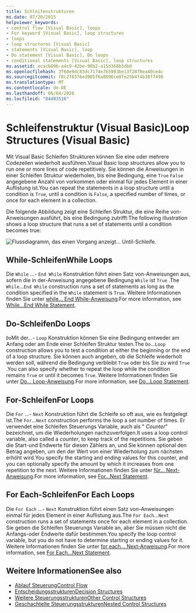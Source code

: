 ```yaml
---
title: Schleifenstrukturen
ms.date: 07/20/2015
helpviewer_keywords:
- control flow [Visual Basic], loops
- For keyword [Visual Basic], loop structures
- loops
- loop structures [Visual Basic]
- statements [Visual Basic], loop
- Do statement [Visual Basic], Do loops
- conditional statements [Visual Basic], loop structures
ms.assetid: ecacb09b-a4c9-42be-98b2-a15d368b5db8
ms.openlocfilehash: 3f60e9dc83dc7174e765903be13f2870ea40ce4c
ms.sourcegitcommit: f8c270376ed905f6a8896ce0fe25b4f4b38ff498
ms.translationtype: MT
ms.contentlocale: de-DE
ms.lasthandoff: 06/04/2020
ms.locfileid: "84403516"
---
```

# <a name="loop-structures-visual-basic"></a><span data-ttu-id="25111-102">Schleifenstruktur (Visual Basic)</span><span class="sxs-lookup"><span data-stu-id="25111-102">Loop Structures (Visual Basic)</span></span>
<span data-ttu-id="25111-103">Mit Visual Basic Schleifen Strukturen können Sie eine oder mehrere Codezeilen wiederholt ausführen.</span><span class="sxs-lookup"><span data-stu-id="25111-103">Visual Basic loop structures allow you to run one or more lines of code repetitively.</span></span> <span data-ttu-id="25111-104">Sie können die Anweisungen in einer Schleifen Struktur wiederholen, bis eine Bedingung, eine `True` `False` angegebene Anzahl von vorkommen oder einmal für jedes Element in einer Auflistung ist.</span><span class="sxs-lookup"><span data-stu-id="25111-104">You can repeat the statements in a loop structure until a condition is `True`, until a condition is `False`, a specified number of times, or once for each element in a collection.</span></span>  
  
 <span data-ttu-id="25111-105">Die folgende Abbildung zeigt eine Schleifen Struktur, die eine Reihe von-Anweisungen ausführt, bis eine Bedingung zutrifft:</span><span class="sxs-lookup"><span data-stu-id="25111-105">The following illustration shows a loop structure that runs a set of statements until a condition becomes true:</span></span>  
  
 ![Flussdiagramm, das einen Vorgang anzeigt... Until-Schleife.](./media/loop-structures/do-until-loop-true-condition.gif)  
  
## <a name="while-loops"></a><span data-ttu-id="25111-107">While-Schleifen</span><span class="sxs-lookup"><span data-stu-id="25111-107">While Loops</span></span>  
 <span data-ttu-id="25111-108">Die `While` ...- `End While` Konstruktion führt einen Satz von-Anweisungen aus, sofern die in der-Anweisung angegebene Bedingung `While` ist `True` .</span><span class="sxs-lookup"><span data-stu-id="25111-108">The `While`...`End While` construction runs a set of statements as long as the condition specified in the `While` statement is `True`.</span></span> <span data-ttu-id="25111-109">Weitere Informationen finden Sie unter [while... End While-Anweisung](../../../language-reference/statements/while-end-while-statement.md).</span><span class="sxs-lookup"><span data-stu-id="25111-109">For more information, see [While...End While Statement](../../../language-reference/statements/while-end-while-statement.md).</span></span>  
  
## <a name="do-loops"></a><span data-ttu-id="25111-110">Do-Schleifen</span><span class="sxs-lookup"><span data-stu-id="25111-110">Do Loops</span></span>  
 <span data-ttu-id="25111-111">`Do`Mit der...- `Loop` Konstruktion können Sie eine Bedingung entweder am Anfang oder am Ende einer Schleifen Struktur testen.</span><span class="sxs-lookup"><span data-stu-id="25111-111">The `Do`...`Loop` construction allows you to test a condition at either the beginning or the end of a loop structure.</span></span> <span data-ttu-id="25111-112">Sie können auch angeben, ob die Schleife wiederholt werden soll, während die Bedingung verbleibt `True` oder bis Sie zu wird `True` .</span><span class="sxs-lookup"><span data-stu-id="25111-112">You can also specify whether to repeat the loop while the condition remains `True` or until it becomes `True`.</span></span> <span data-ttu-id="25111-113">Weitere Informationen finden Sie unter [Do... Loop-Anweisung](../../../language-reference/statements/do-loop-statement.md).</span><span class="sxs-lookup"><span data-stu-id="25111-113">For more information, see [Do...Loop Statement](../../../language-reference/statements/do-loop-statement.md).</span></span>  
  
## <a name="for-loops"></a><span data-ttu-id="25111-114">For-Schleifen</span><span class="sxs-lookup"><span data-stu-id="25111-114">For Loops</span></span>  
 <span data-ttu-id="25111-115">Die `For` ...- `Next` Konstruktion führt die Schleife so oft aus, wie es festgelegt ist.</span><span class="sxs-lookup"><span data-stu-id="25111-115">The `For`...`Next` construction performs the loop a set number of times.</span></span> <span data-ttu-id="25111-116">Er verwendet eine Schleifen Steuerungs Variable, auch als " *Counter*" bezeichnet, um die Wiederholungen nachzuverfolgen.</span><span class="sxs-lookup"><span data-stu-id="25111-116">It uses a loop control variable, also called a *counter*, to keep track of the repetitions.</span></span> <span data-ttu-id="25111-117">Sie geben die Start-und Endwerte für diesen Zählers an, und Sie können optional den Betrag angeben, um den der Wert von einer Wiederholung zum nächsten erhöht wird.</span><span class="sxs-lookup"><span data-stu-id="25111-117">You specify the starting and ending values for this counter, and you can optionally specify the amount by which it increases from one repetition to the next.</span></span> <span data-ttu-id="25111-118">Weitere Informationen finden Sie unter [für... Next-Anweisung](../../../language-reference/statements/for-next-statement.md).</span><span class="sxs-lookup"><span data-stu-id="25111-118">For more information, see [For...Next Statement](../../../language-reference/statements/for-next-statement.md).</span></span>  
  
## <a name="for-each-loops"></a><span data-ttu-id="25111-119">For Each-Schleifen</span><span class="sxs-lookup"><span data-stu-id="25111-119">For Each Loops</span></span>  
 <span data-ttu-id="25111-120">Die `For Each` ...- `Next` Konstruktion führt einen Satz von-Anweisungen einmal für jedes Element in einer Auflistung aus.</span><span class="sxs-lookup"><span data-stu-id="25111-120">The `For Each`...`Next` construction runs a set of statements once for each element in a collection.</span></span> <span data-ttu-id="25111-121">Sie geben die Schleifen Steuerungs Variable an, aber Sie müssen nicht die Anfangs-oder Endwerte dafür bestimmen.</span><span class="sxs-lookup"><span data-stu-id="25111-121">You specify the loop control variable, but you do not have to determine starting or ending values for it.</span></span> <span data-ttu-id="25111-122">Weitere Informationen finden Sie unter [for each... Next-Anweisung](../../../language-reference/statements/for-each-next-statement.md).</span><span class="sxs-lookup"><span data-stu-id="25111-122">For more information, see [For Each...Next Statement](../../../language-reference/statements/for-each-next-statement.md).</span></span>  
  
## <a name="see-also"></a><span data-ttu-id="25111-123">Weitere Informationen</span><span class="sxs-lookup"><span data-stu-id="25111-123">See also</span></span>

- [<span data-ttu-id="25111-124">Ablauf Steuerung</span><span class="sxs-lookup"><span data-stu-id="25111-124">Control Flow</span></span>](index.md)
- [<span data-ttu-id="25111-125">Entscheidungsstrukturen</span><span class="sxs-lookup"><span data-stu-id="25111-125">Decision Structures</span></span>](decision-structures.md)
- [<span data-ttu-id="25111-126">Weitere Steuerungsstrukturen</span><span class="sxs-lookup"><span data-stu-id="25111-126">Other Control Structures</span></span>](other-control-structures.md)
- [<span data-ttu-id="25111-127">Geschachtelte Steuerungsstrukturen</span><span class="sxs-lookup"><span data-stu-id="25111-127">Nested Control Structures</span></span>](nested-control-structures.md)

